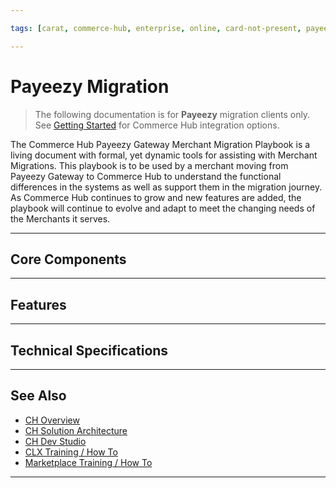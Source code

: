 ```yaml
---

tags: [carat, commerce-hub, enterprise, online, card-not-present, payeezy]

---
```


# Payeezy Migration

<!-- theme: danger -->
>  The following documentation is for **Payeezy** migration clients only. See [Getting Started](?path=docs/Getting-Started/Getting-Started-General.md) for Commerce Hub integration options.

The Commerce Hub Payeezy Gateway Merchant Migration Playbook is a living document with formal, yet dynamic tools for assisting with Merchant Migrations. This playbook is to be used by a merchant moving from Payeezy Gateway to Commerce Hub to understand the functional differences in the systems as well as support them in the migration journey. As Commerce Hub continues to grow and new features are added, the playbook will continue to evolve and adapt to meet the changing needs of the Merchants it serves.  

---

## Core Components

<!-- type: row -->

<!-- type: card
title: API Structure
description: Differences in API
link: ?path=docs/Resources/Guides/Payeezy/Payeezy-Migration-ExtendedCoreAPI.md)
-->

<!-- type: card
title: Configuration
description: Differences in Configuration.
link: ?path=docs/Resources/Guides/Payeezy/Payeezy-Migration-ExtendedCoreConfig.md)
-->

<!-- type: card
title: Virtual Terminal
description: Differences in Virtual Terminal functionality.
link: ?path=docs/Resources/Guides/Payeezy/Payeezy-Migration-ExtendedCoreVT.md)
-->

<!-- type: card
title: Reporting
description: Differences in Reporting capabilities.
link: ?path=docs/Resources/Guides/Payeezy/Payeezy-Migration-ExtendedCoreReporting.md)
-->

<!-- type: row-end -->

---

## Features

<!-- type: row -->

<!-- type: card
title: Velocity Controls
description: Velocity Contorls core differences
link: ?path=docs/Resources/Guides/Payeezy/Payeezy-Migration-ExtendedFeaturesVelocity.md)
-->

<!-- type: card
title: AVS Filters
description: AVS Filters core differences
link: ?path=docs/Resources/Guides/Payeezy/Payeezy-Migration-ExtendedFeaturesAVS.md)
-->

<!-- type: card
title: CVV2 Filters
description: CVV2 Filters core differences
link: ?path=docs/Resources/Guides/Payeezy/Payeezy-Migration-ExtendedFeaturesCVV2.md)
-->

<!-- type: card
title: Soft Descriptors
description: Soft Descriptors core differences
link: ?path=docs/Resources/Guides/Payeezy/Payeezy-Migration-ExtendedFeaturesSoftD.md)
-->

<!-- type: row-end -->

<!-- type: row -->

<!-- type: card
title: Tokenization
description: Tokenization core differences
link: ?path=docs/Resources/Guides/Payeezy/Payeezy-Migration-ExtendedFeaturesTokens.md)
-->

<!-- type: card
title: Encrypted Wallet
description: Encrypted Wallet core differences
link: ?path=docs/Resources/Guides/Payeezy/Payeezy-Migration-ExtendedFeaturesEncWallet.md)
-->

<!-- type: card
title: Decrypted Wallet
description: Decrypted Wallet core differences
link: ?path=docs/Resources/Guides/Payeezy/Payeezy-Migration-ExtendedFeaturesDecWallet.md)
-->

<!-- type: card
title: Account Verification
description: Account Verification core differences
link: ?path=docs/Resources/Guides/Payeezy/Payeezy-Migration-ExtendedFeaturesAcctVer.md)
-->

<!-- type: row-end -->

<!-- type: card
title: Quick Key
description: Quick Key core differences
link: ?path=docs/Resources/Guides/Payeezy/Payeezy-Migration-ExtendedFeaturesQuickKey.md)
-->

---

## Technical Specifications

<!-- type: row -->

<!-- type: card
title: Element Level Mapping
description: API Spec Mapping.
link: ?path=docs/Resources/Guides/Payeezy/Payeezy-Migration-ExtendedTechnicalAPI.md)
-->

<!-- type: card
title: Required Fields
description: Fields Required in a request by Commerce Hub for each transaction.
link: ?path=docs/Resources/Guides/Payeezy/Payeezy-Migration-ExtendedTechnicalRequired.md)
-->

<!-- type: card
title: CTR Creation
description: CTR element creation specs.
link: ?path=docs/Resources/Guides/Payeezy/Payeezy-Migration-ExtendedTechnicalCTR.md)
-->

<!-- type: row-end -->

---

## See Also

- [CH Overview](?path=docs/Resources/API-Documents/Payments_VAS/Verification.md)
- [CH Solution Architecture](?path=docs/Resources/API-Documents/Payments_VAS/Verification.md)
- [CH Dev Studio](?path=docs/Resources/API-Documents/Payments_VAS/Verification.md)
- [CLX Training / How To](?path=docs/Resources/API-Documents/Payments_VAS/Verification.md)
- [Marketplace Training / How To](?path=docs/Resources/API-Documents/Payments_VAS/Verification.md)


---
